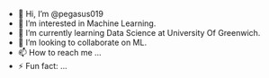 - 👋 Hi, I’m @pegasus019
- 👀 I’m interested in Machine Learning.
- 🌱 I’m currently learning Data Science at University Of Greenwich.
- 💞️ I’m looking to collaborate on ML.
- 📫 How to reach me ...
- ⚡ Fun fact: ...

<!---
pegasus019/pegasus019 is a ✨ special ✨ repository because its `README.md` (this file) appears on your GitHub profile.
You can click the Preview link to take a look at your changes.
--->
